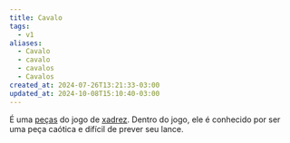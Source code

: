 ```yaml
---
title: Cavalo
tags:
  - v1
aliases:
  - Cavalo
  - cavalo
  - cavalos
  - Cavalos
created_at: 2024-07-26T13:21:33-03:00
updated_at: 2024-10-08T15:10:40-03:00
---
```


É uma [peças](../08/Xadrez_Pecas.md) do jogo de [xadrez](../../../../sementes/2024/07/06/Xadrez.md). Dentro do jogo, ele é conhecido por ser uma peça caótica e difícil de prever seu lance.